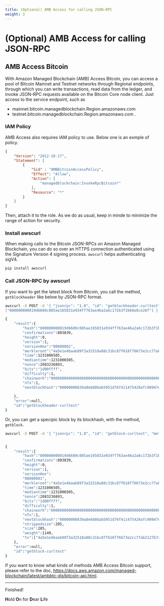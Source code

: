 ```yaml
---
title: (Optional) AMB Access for calling JSON-RPC
weight: 3
---
```


# (Optional) AMB Access for calling JSON-RPC

## AMB Access Bitcoin

With Amazon Managed Blockchain (AMB) Access Bitcoin, you can access a pool of Bitcoin Mainnet and Testnet networks through Regional endpoints, through which you can write transactions, read data from the ledger, and invoke JSON-RPC requests available on the Bitcoin Core node client. Just access to the service endpoint, such as 
 - mainnet.bitcoin.managedblockchain.Region.amazonaws.com 
 - testnet.bitcoin.managedblockchain.Region.amazonaws.com .

### IAM Policy
AMB Access also requires IAM policy to use. Below one is an exmple of policy.

```json
{
    "Version": "2012-10-17",
    "Statement": [
        {
            "Sid" : "AMBBitcoinAccessPolicy", 
            "Effect": "Allow",
            "Action": [
                "managedblockchain:InvokeRpcBitcoin*"
            ],
            "Resource": "*"
        }
    ]
}
```
Then, attach it to the role.
As we do as usual, keep in minde to minimize the range of action for security.


### Install awscurl

When making calls to the Bitcoin JSON-RPCs on Amazon Managed Blockchain, you can do so over an HTTPS connection authenticated using the Signature Version 4 signing process. `awscurl` helps authenticating sigV4. 

```bash
pip install awscurl
```

### Call JSON-RPC by awscurl

If you want to get the latest block from Bitcoin, you call the method, `getblockheader` like below by JSON-RPC format.

```bash
awscurl -X POST -d '{ "jsonrpc": "1.0", "id": "getblockheader-curltest", "method": "getblockheader", "params": 
["000000000019d6689c085ae165831e934ff763ae46a2a6c172b3f1b60a8ce26f"] }' --service managedblockchain https://mainnet.bitcoin.managedblockchain.us-east-1.amazonaws.com  --region us-east-1 -k                                                                                            

{
    "result":{
        "hash":"000000000019d6689c085ae165831e934ff763ae46a2a6c172b3f1b60a8ce26f",
        "confirmations":803839,
        "height":0,
        "version":1,
        "versionHex":"00000001",
        "merkleroot":"4a5e1e4baab89f3a32518a88c31bc87f618f76673e2cc77ab2127b7afdeda33b",
        "time":1231006505,
        "mediantime":1231006505,
        "nonce":2083236893,
        "bits":"1d00ffff",
        "difficulty":1,
        "chainwork":"0000000000000000000000000000000000000000000000000000000100010001",
        "nTx":1,
        "nextblockhash":"00000000839a8e6886ab5951d76f411475428afc90947ee320161bbf18eb6048"
    
    },
    "error":null,
    "id":"getblockheader-curltest"
}
```

Or, you can get a specipic block by its blockhash, with the method, `getblock`.

```bash
awscurl -X POST -d '{ "jsonrpc": "1.0", "id": "getblock-curltest", "method": "getblock", "params": ["000000000019d6689c085ae165831e934ff763ae46a2a6c172b3f1b60a8ce26f"] }' --service managedblockchain https://mainnet.bitcoin.managedblockchain.us-east-1.amazonaws.com  --region us-east-1 -k


{
    "result":{
        "hash":"000000000019d6689c085ae165831e934ff763ae46a2a6c172b3f1b60a8ce26f",
        "confirmations":803839,
        "height":0,
        "version":1,
        "versionHex":
        "00000001",
        "merkleroot":"4a5e1e4baab89f3a32518a88c31bc87f618f76673e2cc77ab2127b7afdeda33b",
        "time":1231006505,
        "mediantime":1231006505,
        "nonce":2083236893,
        "bits":"1d00ffff",
        "difficulty":1,
        "chainwork":"0000000000000000000000000000000000000000000000000000000100010001",
        "nTx":1,
        "nextblockhash":"00000000839a8e6886ab5951d76f411475428afc90947ee320161bbf18eb6048",
        "strippedsize":285,
        "size":285,
        "weight":1140,
        "tx":["4a5e1e4baab89f3a32518a88c31bc87f618f76673e2cc77ab2127b7afdeda33b"]
    },
    "error":null,
    "id":"getblock-curltest"
}
```

If you want to know what kinds of methods AMB Access Bitcoin support, please refer to the doc, https://docs.aws.amazon.com/managed-blockchain/latest/ambbtc-dg/bitcoin-api.html.

----

Finished!

**H**old **O**n for **D**ear **L**ife